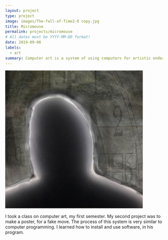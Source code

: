 ```yaml
---
layout: project
type: project
image: images/The-fall-of-Time2-O copy.jpg
title: Micromouse
permalink: projects/micromouse
# All dates must be YYYY-MM-DD format!
date: 2019-09-06
labels:
  - art
summary: Computer art is a system of using computers for artistic endeavors.
---
```


<div class="ui small rounded images">
  <img class="ui image" src="../images/The-fall-of-Time2-O copy.jpg">
</div>

I took a class on computer art, my first semester. My second project was to make a poster, for a fake move. The process of this system is very similar to computer programming. I learned how to install and use software, in his program.



